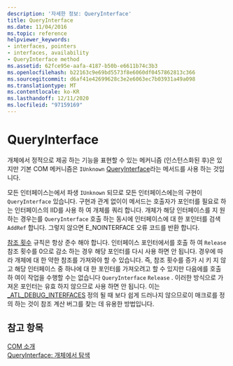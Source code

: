```yaml
---
description: '자세한 정보: QueryInterface'
title: QueryInterface
ms.date: 11/04/2016
ms.topic: reference
helpviewer_keywords:
- interfaces, pointers
- interfaces, availability
- QueryInterface method
ms.assetid: 62fce95e-aafa-4187-b50b-e6611b74c3b3
ms.openlocfilehash: b22163c9e69bd5573f8e6060df0457862813c366
ms.sourcegitcommit: d6af41e42699628c3e2e6063ec7b03931a49a098
ms.translationtype: MT
ms.contentlocale: ko-KR
ms.lasthandoff: 12/11/2020
ms.locfileid: "97159169"
---
```

# <a name="queryinterface"></a>QueryInterface

개체에서 정적으로 제공 하는 기능을 표현할 수 있는 메커니즘 (인스턴스화된 후)은 있지만 기본 COM 메커니즘은 `IUnknown` [QueryInterface](/windows/win32/api/unknwn/nf-unknwn-iunknown-queryinterface(q))라는 메서드를 사용 하는 것입니다.

모든 인터페이스는에서 파생 `IUnknown` 되므로 모든 인터페이스에는의 구현이 `QueryInterface` 있습니다. 구현과 관계 없이이 메서드는 호출자가 포인터를 필요로 하는 인터페이스의 IID를 사용 하 여 개체를 쿼리 합니다. 개체가 해당 인터페이스를 지 원하는 경우는를 `QueryInterface` 호출 하는 동시에 인터페이스에 대 한 포인터를 검색 `AddRef` 합니다. 그렇지 않으면 E_NOINTERFACE 오류 코드를 반환 합니다.

[참조 횟수](../atl/reference-counting.md) 규칙은 항상 준수 해야 합니다. 인터페이스 포인터에서를 호출 하 여 `Release` 참조 횟수를 0으로 감소 하는 경우 해당 포인터를 다시 사용 하면 안 됩니다. 경우에 따라 개체에 대 한 약한 참조를 가져와야 할 수 있습니다. 즉, 참조 횟수를 증가 시 키 지 않고 해당 인터페이스 중 하나에 대 한 포인터를 가져오려고 할 수 있지만 다음에를 호출 하 여이 작업을 수행할 수는 없습니다 `QueryInterface` `Release` . 이러한 방식으로 가져온 포인터는 유효 하지 않으므로 사용 하면 안 됩니다. 이는 [_ATL_DEBUG_INTERFACES](reference/debugging-and-error-reporting-macros.md#_atl_debug_interfaces) 정의 될 때 보다 쉽게 드러나지 않으므로이 매크로를 정의 하는 것이 참조 계산 버그를 찾는 데 유용한 방법입니다.

## <a name="see-also"></a>참고 항목

[COM 소개](../atl/introduction-to-com.md)<br/>
[QueryInterface: 개체에서 탐색](/windows/win32/com/queryinterface--navigating-in-an-object)
